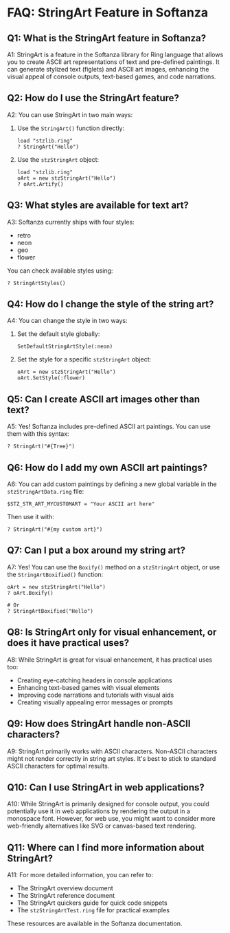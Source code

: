# FAQ: StringArt Feature in Softanza

## Q1: What is the StringArt feature in Softanza?

A1: StringArt is a feature in the Softanza library for Ring language that allows you to create ASCII art representations of text and pre-defined paintings. It can generate stylized text (figlets) and ASCII art images, enhancing the visual appeal of console outputs, text-based games, and code narrations.

## Q2: How do I use the StringArt feature?

A2: You can use StringArt in two main ways:
1. Use the `StringArt()` function directly:
   ```ring
   load "stzlib.ring"
   ? StringArt("Hello")
   ```
2. Use the `stzStringArt` object:
   ```ring
   load "stzlib.ring"
   oArt = new stzStringArt("Hello")
   ? oArt.Artify()
   ```

## Q3: What styles are available for text art?

A3: Softanza currently ships with four styles:
- retro
- neon
- geo
- flower

You can check available styles using:
```ring
? StringArtStyles()
```

## Q4: How do I change the style of the string art?

A4: You can change the style in two ways:
1. Set the default style globally:
   ```ring
   SetDefaultStringArtStyle(:neon)
   ```
2. Set the style for a specific `stzStringArt` object:
   ```ring
   oArt = new stzStringArt("Hello")
   oArt.SetStyle(:flower)
   ```

## Q5: Can I create ASCII art images other than text?

A5: Yes! Softanza includes pre-defined ASCII art paintings. You can use them with this syntax:
```ring
? StringArt("#{Tree}")
```

## Q6: How do I add my own ASCII art paintings?

A6: You can add custom paintings by defining a new global variable in the `stzStringArtData.ring` file:
```ring
$STZ_STR_ART_MYCUSTOMART = "Your ASCII art here"
```
Then use it with:
```ring
? StringArt("#{my custom art}")
```

## Q7: Can I put a box around my string art?

A7: Yes! You can use the `Boxify()` method on a `stzStringArt` object, or use the `StringArtBoxified()` function:
```ring
oArt = new stzStringArt("Hello")
? oArt.Boxify()

# Or
? StringArtBoxified("Hello")
```

## Q8: Is StringArt only for visual enhancement, or does it have practical uses?

A8: While StringArt is great for visual enhancement, it has practical uses too:
- Creating eye-catching headers in console applications
- Enhancing text-based games with visual elements
- Improving code narrations and tutorials with visual aids
- Creating visually appealing error messages or prompts

## Q9: How does StringArt handle non-ASCII characters?

A9: StringArt primarily works with ASCII characters. Non-ASCII characters might not render correctly in string art styles. It's best to stick to standard ASCII characters for optimal results.

## Q10: Can I use StringArt in web applications?

A10: While StringArt is primarily designed for console output, you could potentially use it in web applications by rendering the output in a monospace font. However, for web use, you might want to consider more web-friendly alternatives like SVG or canvas-based text rendering.

## Q11: Where can I find more information about StringArt?

A11: For more detailed information, you can refer to:
- The StringArt overview document
- The StringArt reference document
- The StringArt quickers guide for quick code snippets
- The `stzStringArtTest.ring` file for practical examples

These resources are available in the Softanza documentation.
